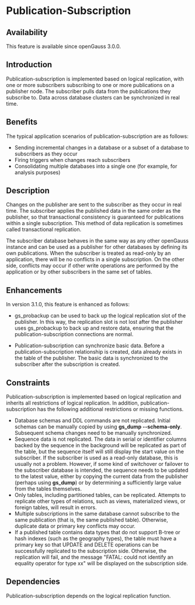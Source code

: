 # Publication-Subscription<a name="EN-US_TOPIC_0000001220693680"></a>

## Availability<a name="section1076382216287"></a>

This feature is available since openGauss 3.0.0.

## Introduction<a name="section732915401281"></a>

Publication-subscription is implemented based on logical replication, with one or more subscribers subscribing to one or more publications on a publisher node. The subscriber pulls data from the publications they subscribe to. Data across database clusters can be synchronized in real time.

## Benefits<a name="section103921852122817"></a>

The typical application scenarios of publication-subscription are as follows:

-   Sending incremental changes in a database or a subset of a database to subscribers as they occur
-   Firing triggers when changes reach subscribers
-   Consolidating multiple databases into a single one \(for example, for analysis purposes\)

## Description<a name="section811017719290"></a>

Changes on the publisher are sent to the subscriber as they occur in real time. The subscriber applies the published data in the same order as the publisher, so that transactional consistency is guaranteed for publications within a single subscription. This method of data replication is sometimes called transactional replication.

The subscriber database behaves in the same way as any other openGauss instance and can be used as a publisher for other databases by defining its own publications. When the subscriber is treated as read-only by an application, there will be no conflicts in a single subscription. On the other side, conflicts may occur if other write operations are performed by the application or by other subscribers in the same set of tables.

## Enhancements<a name="section1359382119297"></a>

In version 3.1.0, this feature is enhanced as follows:

- gs\_probackup can be used to back up the logical replication slot of the publisher. In this way, the replication slot is not lost after the publisher uses gs\_probackup to back up and restore data, ensuring that the publication-subscription connections are normal.

- Publication-subscription can synchronize basic data. Before a publication-subscription relationship is created, data already exists in the table of the publisher. The basic data is synchronized to the subscriber after the subscription is created.

## Constraints<a name="section13355203802911"></a>

Publication-subscription is implemented based on logical replication and inherits all restrictions of logical replication. In addition, publication-subscription has the following additional restrictions or missing functions.

-   Database schemas and DDL commands are not replicated. Initial schemas can be manually copied by using  **gs\_dump --schema-only**. Subsequent schema changes need to be manually synchronized.
-   Sequence data is not replicated. The data in serial or identifier columns backed by the sequence in the background will be replicated as part of the table, but the sequence itself will still display the start value on the subscriber. If the subscriber is used as a read-only database, this is usually not a problem. However, if some kind of switchover or failover to the subscriber database is intended, the sequence needs to be updated to the latest value, either by copying the current data from the publisher \(perhaps using  **gs\_dump**\) or by determining a sufficiently large value from the tables themselves.
-   Only tables, including partitioned tables, can be replicated. Attempts to replicate other types of relations, such as views, materialized views, or foreign tables, will result in errors.
-   Multiple subscriptions in the same database cannot subscribe to the same publication \(that is, the same published table\). Otherwise, duplicate data or primary key conflicts may occur.
-   If a published table contains data types that do not support B-tree or hash indexes \(such as the geography types\), the table must have a primary key so that UPDATE and DELETE operations can be successfully replicated to the subscription side. Otherwise, the replication will fail, and the message "FATAL: could not identify an equality operator for type xx" will be displayed on the subscription side.

## Dependencies<a name="section101449415302"></a>

Publication-subscription depends on the logical replication function.
